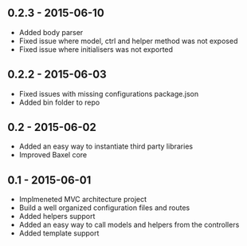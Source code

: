 0.2.3 - 2015-06-10
---

- Added body parser
- Fixed issue where model, ctrl and helper method was not exposed
- Fixed issue where initialisers was not exported

0.2.2 - 2015-06-03
---

- Fixed issues with missing configurations package.json
- Added bin folder to repo

0.2 - 2015-06-02
---

- Added an easy way to instantiate third party libraries
- Improved Baxel core

0.1 - 2015-06-01
---

- Implmeneted MVC architecture project
- Build a well organized configuration files and routes
- Added helpers support
- Added an easy way to call models and helpers from the controllers
- Added template support